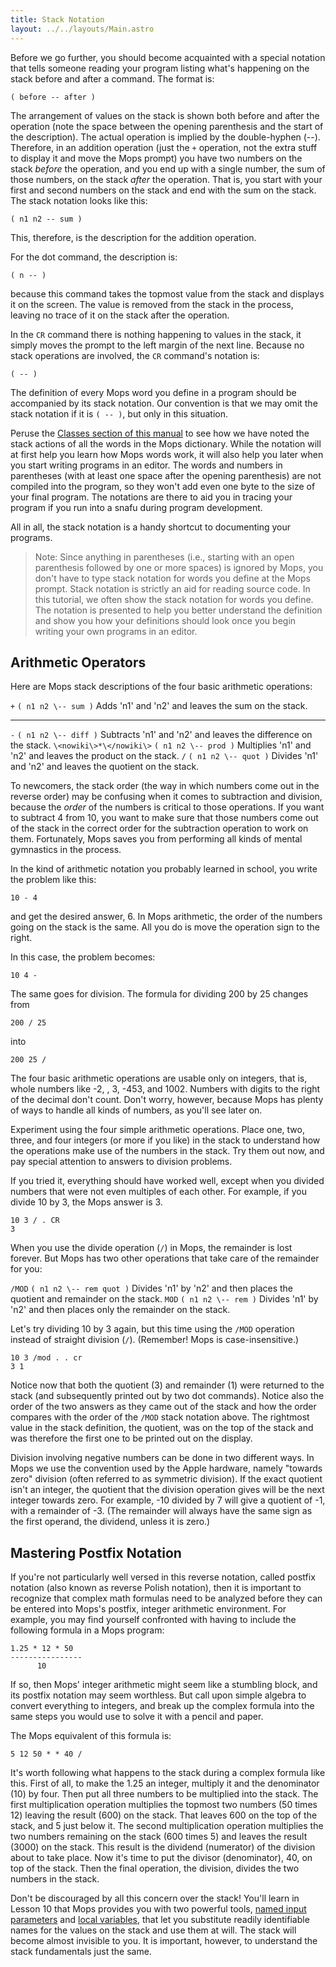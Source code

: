 ```yaml
---
title: Stack Notation
layout: ../../layouts/Main.astro
---
```


Before we go further, you should become acquainted with a special
notation that tells someone reading your program listing what's
happening on the stack before and after a command. The format is:

`( before -- after )`

The arrangement of values on the stack is shown both before and after
the operation (note the space between the opening parenthesis and the
start of the description). The actual operation is implied by the
double-hyphen (--). Therefore, in an addition operation (just the
`+` operation, not the extra stuff to display it and move
the Mops prompt) you have two numbers on the stack *before* the
operation, and you end up with a single number, the sum of those
numbers, on the stack *after* the operation. That is, you start with
your first and second numbers on the stack and end with the sum on the
stack. The stack notation looks like this:

`( n1 n2 -- sum )`

This, therefore, is the description for the addition operation.

For the dot command, the description is:

`( n -- )`

because this command takes the topmost value from the stack and displays
it on the screen. The value is removed from the stack in the process,
leaving no trace of it on the stack after the operation.

In the `CR` command there is nothing happening to values
in the stack, it simply moves the prompt to the left margin of the next
line. Because no stack operations are involved, the `CR`
command's notation is:

`( -- )`

The definition of every Mops word you define in a program should be
accompanied by its stack notation. Our convention is that we may omit
the stack notation if it is `( -- )`,
but only in this situation.

Peruse the [Classes section of this manual](Classes) to
see how we have noted the stack actions of all the words in the Mops
dictionary. While the notation will at first help you learn how Mops
words work, it will also help you later when you start writing programs
in an editor. The words and numbers in parentheses (with at least one
space after the opening parenthesis) are not compiled into the program,
so they won't add even one byte to the size of your final program. The
notations are there to aid you in tracing your program if you run into a
snafu during program development.

All in all, the stack notation is a handy shortcut to documenting your
programs.

> Note: Since anything in parentheses (i.e., starting with an open
> parenthesis followed by one or more spaces) is ignored by Mops, you
> don't have to type stack notation for words you define at the Mops
> prompt. Stack notation is strictly an aid for reading source code. In
> this tutorial, we often show the stack notation for words you define.
> The notation is presented to help you better understand the definition
> and show you how your definitions should look once you begin writing
> your own programs in an editor.

## Arithmetic Operators

Here are Mops stack descriptions of the four basic arithmetic
operations:

  `+`                         `( n1 n2 \-- sum )`    Adds 'n1' and 'n2' and leaves the sum on the stack.
  ------------------------------------------ ------------------------------------- -------------------------------------------------------------------------------
  `-`                         `( n1 n2 \-- diff )`   Subtracts 'n1' and 'n2' and leaves the difference on the stack.
  `\<nowiki\>*\</nowiki\>`   `( n1 n2 \-- prod )`   Multiplies 'n1' and 'n2' and leaves the product on the stack.
  `/`                         `( n1 n2 \-- quot )`   Divides 'n1' and 'n2' and leaves the quotient on the stack.

To newcomers, the stack order (the way in which numbers come out in the
reverse order) may be confusing when it comes to subtraction and
division, because the *order* of the numbers is critical to those
operations. If you want to subtract 4 from 10, you want to make sure
that those numbers come out of the stack in the correct order for the
subtraction operation to work on them. Fortunately, Mops saves you from
performing all kinds of mental gymnastics in the process.

In the kind of arithmetic notation you probably learned in school, you
write the problem like this:

`10 - 4`

and get the desired answer, 6. In Mops arithmetic, the order of the
numbers going on the stack is the same. All you do is move the operation
sign to the right.

In this case, the problem becomes:

`10 4 -`

The same goes for division. The formula for dividing 200 by 25 changes
from

`200 / 25`

into

`200 25 /`

The four basic arithmetic operations are usable only on integers, that
is, whole numbers like -2, , 3, -453, and 1002. Numbers with digits to
the right of the decimal don't count. Don't worry, however, because
Mops has plenty of ways to handle all kinds of numbers, as you'll see
later on.

Experiment using the four simple arithmetic operations. Place one, two,
three, and four integers (or more if you like) in the stack to
understand how the operations make use of the numbers in the stack. Try
them out now, and pay special attention to answers to division problems.

If you tried it, everything should have worked well, except when you
divided numbers that were not even multiples of each other. For example,
if you divide 10 by 3, the Mops answer is 3.

`10 3 / . CR`\
`3`

When you use the divide operation (`/`) in Mops, the
remainder is lost forever. But Mops has two other operations that take
care of the remainder for you:

  `/MOD`   `( n1 n2 \-- rem quot )`   Divides 'n1' by 'n2' and then places the quotient and remainder on the stack.
  `MOD`    `( n1 n2 \-- rem )`        Divides 'n1' by 'n2' and then places only the remainder on the stack.

Let's try dividing 10 by 3 again, but this time using the
`/MOD` operation instead of straight division
(`/`). (Remember! Mops is case-insensitive.)

`10 3 /mod . . cr`\
`3 1`

Notice now that both the quotient (3) and remainder (1) were returned to
the stack (and subsequently printed out by two dot commands). Notice
also the order of the two answers as they came out of the stack and how
the order compares with the order of the `/MOD` stack
notation above. The rightmost value in the stack definition, the
quotient, was on the top of the stack and was therefore the first one to
be printed out on the display.

Division involving negative numbers can be done in two different ways.
In Mops we use the convention used by the Apple hardware, namely
"towards zero" division (often referred to as symmetric division). If
the exact quotient isn't an integer, the quotient that the division
operation gives will be the next integer towards zero. For example, -10
divided by 7 will give a quotient of -1, with a remainder of -3. (The
remainder will always have the same sign as the first operand, the
dividend, unless it is zero.)

## Mastering Postfix Notation

If you're not particularly well versed in this reverse notation, called
postfix notation (also known as reverse Polish notation), then it is
important to recognize that complex math formulas need to be analyzed
before they can be entered into Mops's postfix, integer arithmetic
environment. For example, you may find yourself confronted with having
to include the following formula in a Mops program:

```mops
1.25 * 12 * 50
----------------
      10
```

If so, then Mops' integer arithmetic might seem like a stumbling block,
and its postfix notation may seem worthless. But call upon simple
algebra to convert everything to integers, and break up the complex
formula into the same steps you would use to solve it with a pencil and
paper.

The Mops equivalent of this formula is:

`5 12 50 * * 40 /`

It's worth following what happens to the stack during a complex formula
like this. First of all, to make the 1.25 an integer, multiply it and
the denominator (10) by four. Then put all three numbers to be
multiplied into the stack. The first multiplication operation multiplies
the topmost two numbers (50 times 12) leaving the result (600) on the
stack. That leaves 600 on the top of the stack, and 5 just below it. The
second multiplication operation multiplies the two numbers remaining on
the stack (600 times 5) and leaves the result (3000) on the stack. This
result is the dividend (numerator) of the division about to take place.
Now it's time to put the divisor (denominator), 40, on top of the
stack. Then the final operation, the division, divides the two numbers
in the stack.

Don't be discouraged by all this concern over the stack! You'll learn
in Lesson 10 that Mops provides you with two powerful tools, [ named
input parameters](Lesson_10#Named_Input_Parameters) and [
local variables](Lesson_10#Local_Variables), that let you
substitute readily identifiable names for the values on the stack and
use them at will. The stack will become almost invisible to you. It is
important, however, to understand the stack fundamentals just the same.

